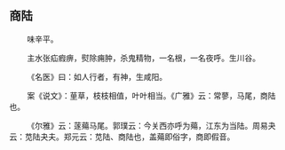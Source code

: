 ## 商陆
<p>&emsp;&emsp;
味辛平。
</p>
<p>&emsp;&emsp;
主水张疝瘕痹，熨除痈肿，杀鬼精物，一名根，一名夜呼。生川谷。
</p>
<p>&emsp;&emsp;
《名医》曰：如人行者，有神，生咸阳。
</p>
<p>&emsp;&emsp;
案《说文》：荲草，枝枝相值，叶叶相当。《广雅》云：常蓼，马尾，商陆也。
</p>
<p>&emsp;&emsp;
《尔雅》云：蓫薚马尾。郭璞云：今关西亦呼为薚，江东为当陆。周易夬云：苋陆夬夫。郑元云：苋陆、商陆也，盖薚即俗字，商即假音。
</p>








